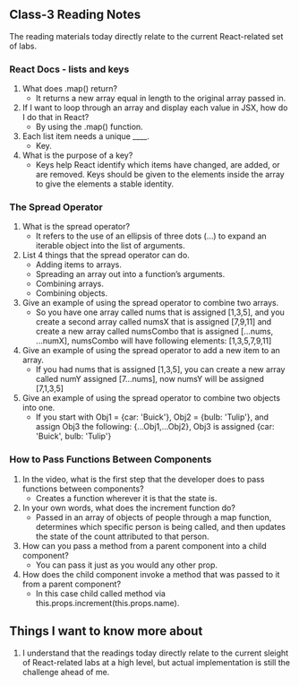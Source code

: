 ## Class-3 Reading Notes  
<p>The reading materials today directly relate to the current React-related set of labs.</p>

### React Docs - lists and keys

1. What does .map() return?
    * It returns a new array equal in length to the original array passed in.
2. If I want to loop through an array and display each value in JSX, how do I do that in React?
    * By using the .map() function.
3. Each list item needs a unique ____.
    * Key.
4. What is the purpose of a key?
    * Keys help React identify which items have changed, are added, or are removed. Keys should be given to the elements inside the array to give the elements a stable identity.

### The Spread Operator

1. What is the spread operator?
    * It refers to the use of an ellipsis of three dots (…) to expand an iterable object into the list of arguments.
2. List 4 things that the spread operator can do.
    * Adding items to arrays.
    * Spreading an array out into a function’s arguments.
    * Combining arrays.
    * Combining objects.
3. Give an example of using the spread operator to combine two arrays.
    * So you have one array called nums that is assigned [1,3,5], and you create a second array called numsX that is assigned [7,9,11] and create a new array called numsCombo that is assigned [...nums, ...numX], numsCombo will have following elements: [1,3,5,7,9,11]
4. Give an example of using the spread operator to add a new item to an array.
    * If you had nums that is assigned [1,3,5], you can create a new array called numY assigned [7...nums], now numsY will be assigned [7,1,3,5]
5. Give an example of using the spread operator to combine two objects into one.
    * If you start with Obj1 = {car: 'Buick'}, Obj2 = {bulb: 'Tulip'}, and assign Obj3 the following: {...Obj1,...Obj2}, Obj3 is assigned {car: 'Buick', bulb: 'Tulip'}

### How to Pass Functions Between Components

1. In the video, what is the first step that the developer does to pass functions between components?
    * Creates a function wherever it is that the state is.
2. In your own words, what does the increment function do?
    * Passed in an array of objects of people through a map function, determines which specific person is being called, and then updates the state of the count attributed to that person.
3. How can you pass a method from a parent component into a child component?
    * You can pass it just as you would any other prop.
4. How does the child component invoke a method that was passed to it from a parent component?
    * In this case child called method via this.props.increment(this.props.name).

## Things I want to know more about

1. I understand that the readings today directly relate to the current sleight of React-related labs at a high level, but actual implementation is still the challenge ahead of me.